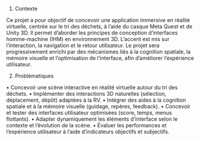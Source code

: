 1. Contexte

Ce projet a pour objectif de concevoir une application immersive en réalité virtuelle, centrée sur le tri
des déchets, à l’aide du casque Meta Quest et de Unity 3D. Il permet d’aborder les principes de
conception d’interfaces homme-machine (IHM) en environnement 3D. L’accent est mis sur l’interaction,
la navigation et le retour utilisateur. Le projet sera progressivement enrichi par des mécanismes liés à la
cognition spatiale, la mémoire visuelle et l’optimisation de l’interface, afin d’améliorer l’expérience
utilisateur.

2. Problématiques

   
• Concevoir une scène interactive en réalité virtuelle autour du tri des déchets.
• Implémenter des interactions 3D naturelles (sélection, déplacement, dépôt) adaptées à la RV.
• Intégrer des aides à la cognition spatiale et à la mémoire visuelle (guidage, repères, feedback).
• Concevoir et tester des interfaces utilisateur optimisées (score, temps, menus flottants).
• Adapter dynamiquement les éléments d’interface selon le contexte et l’évolution de la scène.
• Évaluer les performances et l’expérience utilisateur à l’aide d’indicateurs objectifs et subjectifs.
